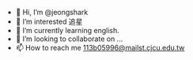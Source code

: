 - 👋 Hi, I’m @jeongshark
- 👀 I’m interested 追星
- 🌱 I’m currently learning english.
- 💞️ I’m looking to collaborate on ...
- 📫 How to reach me 113b05996@mailst.cjcu.edu.tw
<!---
jeongshark/jeongshark is a ✨ special ✨ repository because its `README.md` (this file) appears on your GitHub profile.
You can click the Preview link to take a look at your changes.
--->
